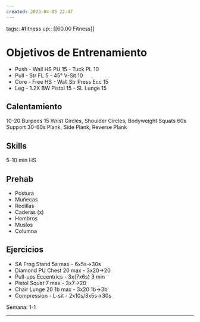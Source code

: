 ```yaml
---
created: 2023-04-05 22:47
---
```

tags:: #fitness
up:: [[60.00 Fitness]]
# Objetivos de Entrenamiento
- Push - Wall HS PU 15 - Tuck PL 10
- Pull - Str FL 5 - 45° V-Sit 10
- Core - Free HS - Wall Str Press Ecc 15
- Leg - 1.2X BW Pistol 15 - SL Lunge 15

## Calentamiento
10-20 Burpees
15 Wrist Circles, Shoulder Circles, Bodyweight Squats
60s Support
30-60s Plank, Side Plank, Reverse Plank

## Skills
5-10 min HS

## Prehab
- Postura
- Muñecas
- Rodillas
- Caderas (x)
- Hombros
- Muslos 
- Columna

## Ejercicios
- SA Frog Stand 5s max - 6x5s->30s
- Diamond PU Chest 20 max - 3x20->20 
- Pull-ups Eccentrics - 3x(7x6s) 3 min
- Pistol Squat 7 max - 3x7->20
- Chair Lunge  20 1b max - 3x20 1b->3b
- Compression - L-sit - 2x10s/3x5s->30s

Semana: 1-1
___
